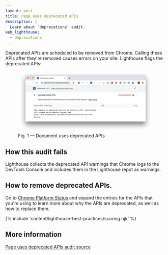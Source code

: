 ```yaml
---
layout: post
title: Page uses deprecated APIs
description: |
  Learn about `deprecations` audit.
web_lighthouse:
  - deprecations
---
```


Deprecated APIs are scheduled to be removed from Chrome.
Calling these APIs
after they're removed causes errors on your site.
Lighthouse flags the deprecated APIs:

<figure class="w-figure">
  <img class="w-screenshot w-screenshot--filled" src="deprecations.png" alt="Lighthouse audit shows usage of deprecated APIs">
  <figcaption class="w-figcaption">
    Fig. 1 — Document uses deprecated APIs
  </figcaption>
</figure>

## How this audit fails

Lighthouse collects the deprecated API warnings that Chrome logs
to the DevTools Console and includes them in the Lighthouse repot as warnings.

## How to remove deprecated APIs.

Go to
[Chrome Platform Status](https://www.chromestatus.com/features#deprecated) and
expand the entries for the APIs that you're using
to learn more about why the APIs are deprecated,
as well as how to replace them.

{% include 'content/lighthouse-best-practices/scoring.njk' %}

## More information

[Page uses deprecated APIs audit source](https://github.com/GoogleChrome/lighthouse/blob/master/lighthouse-core/audits/deprecations.js)